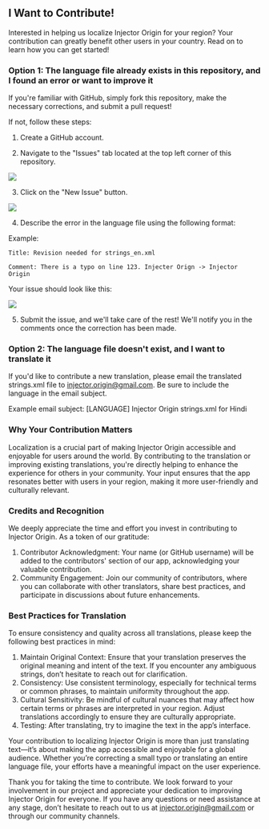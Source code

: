 ## I Want to Contribute!

Interested in helping us localize Injector Origin for your region? Your contribution can greatly benefit other users in your country. Read on to learn how you can get started!

### <a name="lang-option1"></a> Option 1: The language file already exists in this repository, and I found an error or want to improve it

If you're familiar with GitHub, simply fork this repository, make the necessary corrections, and submit a pull request!

If not, follow these steps: 

1. Create a GitHub account.

2. Navigate to the "Issues" tab located at the top left corner of this repository.

![](https://github.com/sketchware/strings.xml/blob/master/screenshots/issues.png)

3. Click on the "New Issue" button.

![](https://github.com/sketchware/strings.xml/blob/master/screenshots/new_issues.png)

4. Describe the error in the language file using the following format:

Example: 

`Title: Revision needed for strings_en.xml`

`Comment: There is a typo on line 123. Injecter Orign -> Injector Origin`

Your issue should look like this:

![](https://github.com/sketchware/strings.xml/blob/master/screenshots/issues_post.png)

5. Submit the issue, and we'll take care of the rest! We'll notify you in the comments once the correction has been made.

### Option 2: The language file doesn't exist, and I want to translate it

If you'd like to contribute a new translation, please email the translated strings.xml file to [injector.origin@gmail.com](mailto:injector.origin@gmail.com). Be sure to include the language in the email subject.

Example email subject: [LANGUAGE] Injector Origin strings.xml for Hindi

### Why Your Contribution Matters

Localization is a crucial part of making Injector Origin accessible and enjoyable for users around the world. By contributing to the translation or improving existing translations, you're directly helping to enhance the experience for others in your community. Your input ensures that the app resonates better with users in your region, making it more user-friendly and culturally relevant.

### Credits and Recognition

We deeply appreciate the time and effort you invest in contributing to Injector Origin. As a token of our gratitude:
1. Contributor Acknowledgment: Your name (or GitHub username) will be added to the contributors' section of our app, acknowledging your valuable contribution.
2. Community Engagement: Join our community of contributors, where you can collaborate with other translators, share best practices, and participate in discussions about future enhancements.

### Best Practices for Translation

To ensure consistency and quality across all translations, please keep the following best practices in mind:

1. Maintain Original Context: Ensure that your translation preserves the original meaning and intent of the text. If you encounter any ambiguous strings, don’t hesitate to reach out for clarification.
2. Consistency: Use consistent terminology, especially for technical terms or common phrases, to maintain uniformity throughout the app.
3. Cultural Sensitivity: Be mindful of cultural nuances that may affect how certain terms or phrases are interpreted in your region. Adjust translations accordingly to ensure they are culturally appropriate.
4. Testing: After translating, try to imagine the text in the app’s interface.

Your contribution to localizing Injector Origin is more than just translating text—it’s about making the app accessible and enjoyable for a global audience. Whether you’re correcting a small typo or translating an entire language file, your efforts have a meaningful impact on the user experience.

Thank you for taking the time to contribute. We look forward to your involvement in our project and appreciate your dedication to improving Injector Origin for everyone. If you have any questions or need assistance at any stage, don’t hesitate to reach out to us at [injector.origin@gmail.com](mailto:injector.origin@gmail.com) or through our community channels.
